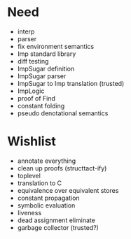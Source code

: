 # Need
* interp
* parser
* fix environment semantics
* Imp standard library
* diff testing
* ImpSugar definition
* ImpSugar parser
* ImpSugar to Imp translation (trusted)
* ImpLogic
* proof of Find
* constant folding
* pseudo denotational semantics

# Wishlist
* annotate everything
* clean up proofs (structtact-ify)
* toplevel
* translation to C
* equivalence over equivalent stores
* constant propagation
* symbolic evaluation
* liveness
* dead assignment eliminate
* garbage collector (trusted?)
